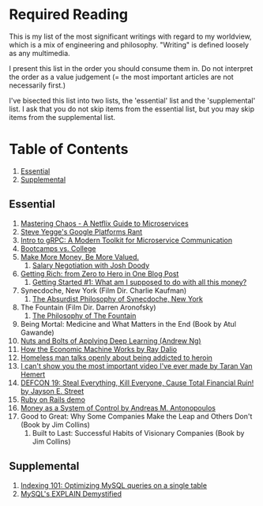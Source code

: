# Required Reading

This is my list of the most significant writings with regard to my worldview, which is a mix of engineering and philosophy. "Writing" is defined loosely as any multimedia.

I present this list in the order you should consume them in. Do not interpret the order as a value judgement (= the most important articles are not necessarily first.)

I've bisected this list into two lists, the 'essential' list and the 'supplemental' list. I ask that you do not skip items from the essential list, but you may skip items from the supplemental list.

# Table of Contents
1. [Essential](#essential)
2. [Supplemental](#supplemental)

## Essential
1. [Mastering Chaos - A Netflix Guide to Microservices](https://www.youtube.com/watch?v=CZ3wIuvmHeM)
1. [Steve Yegge's Google Platforms Rant](https://gist.github.com/chitchcock/1281611)
1. [Intro to gRPC: A Modern Toolkit for Microservice Communication](https://www.youtube.com/watch?v=RoXT_Rkg8LA)
1. [Bootcamps vs. College](http://blog.triplebyte.com/bootcamps-vs-college)
1. [Make More Money, Be More Valued.](http://www.kalzumeus.com/2012/01/23/salary-negotiation/)
   1. [Salary Negotiation with Josh Doody](http://www.kalzumeus.com/2016/06/03/kalzumeus-podcast-episode-12-salary-negotiation-with-josh-doody/)
1. [Getting Rich: from Zero to Hero in One Blog Post](www.mrmoneymustache.com/2013/02/22/getting-rich-from-zero-to-hero-in-one-blog-post/)
   1. [Getting Started #1: What am I supposed to do with all this money?](www.mrmoneymustache.com/2011/04/10/post-4-what-am-i-supposed-to-do-with-all-this-money/) 
1. Synecdoche, New York (Film Dir. Charlie Kaufman)
   1. [The Absurdist Philosophy of Synecdoche, New York](https://youtu.be/j1LZ9EOMqsY)
1. The Fountain (Film Dir. Darren Aronofsky)
   1. [The Philosophy of The Fountain](https://youtu.be/8MlMFPVG5-0?t=18)
1. Being Mortal: Medicine and What Matters in the End (Book by Atul Gawande)
1. [Nuts and Bolts of Applying Deep Learning (Andrew Ng)](https://www.youtube.com/watch?v=F1ka6a13S9I)
1. [How the Economic Machine Works by Ray Dalio](https://www.youtube.com/watch?v=PHe0bXAIuk0)
1. [Homeless man talks openly about being addicted to heroin](https://www.youtube.com/watch?v=H6ZFzEW7_Q4)
1. [I can't show you the most important video I've ever made by Taran Van Hemert](https://www.youtube.com/watch?v=m1xd2ImauKM)
1. [DEFCON 19: Steal Everything, Kill Everyone, Cause Total Financial Ruin! by Jayson E. Street](https://www.youtube.com/watch?v=JsVtHqICeKE)
1. [Ruby on Rails demo](https://www.youtube.com/watch?v=Gzj723LkRJY)
1. [Money as a System of Control by Andreas M. Antonopoulos](https://www.youtube.com/watch?v=FyK4P7ZdOK8)
1. Good to Great: Why Some Companies Make the Leap and Others Don't (Book by Jim Collins)
   1. Built to Last: Successful Habits of Visionary Companies (Book by Jim Collins)

## Supplemental
1. [Indexing 101: Optimizing MySQL queries on a single table](https://www.percona.com/blog/2015/04/27/indexing-101-optimizing-mysql-queries-on-a-single-table/)
1. [MySQL's EXPLAIN Demystified](https://www.youtube.com/watch?v=ZoLoIFW1H6g)
